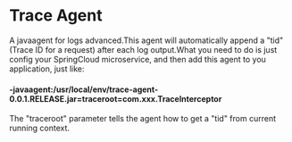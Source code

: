 # Trace Agent

A javaagent for logs advanced.This agent will automatically append a "tid"(Trace ID for a request)
after each log output.What you need to do is just config your SpringCloud microservice,
and then add this agent to you application, just like:
#### -javaagent:/usr/local/env/trace-agent-0.0.1.RELEASE.jar=traceroot=com.xxx.TraceInterceptor

The "traceroot" parameter tells the agent how to get a "tid" from current running context.






